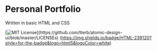 # Personal Portfolio

Written in basic HTML and CSS

[![MIT License](https://img.shields.io/apm/l/atomic-design-ui.svg?)](https://github.com/tterb/atomic-design-ui/blob/master/LICENSEs)
(https://img.shields.io/badge/HTML-239120?style=for-the-badge&logo=html5&logoColor=white)
